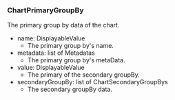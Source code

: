 ### ChartPrimaryGroupBy
The primary group by data of the chart.

- name: DisplayableValue
  - The primary group by's name.
- metadata: list of Metadatas
  - The primary group by's metaData.
- value: DisplayableValue
  - The primary of the secondary groupBy.
- secondaryGroupBy: list of ChartSecondaryGroupBys
  - The secondary groupBy data.
